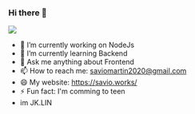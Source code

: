 ### Hi there 👋

<img align="center" src="https://github.com/saviomartin/saviomartin/blob/master/assets/about.png?raw=true"/>

- 🔭 I’m currently working on NodeJs
- 🌱 I’m currently learning Backend
- 💬 Ask me anything about Frontend
- 📫 How to reach me: saviomartin2020@gmail.com
- 😄 My website: https://savio.works/
- ⚡ Fun fact: I'm comming to teen
- im JK.LIN

